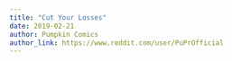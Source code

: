 ```yaml
---
title: "Cut Your Losses"
date: 2019-02-21
author: Pumpkin Comics
author_link: https://www.reddit.com/user/PuPrOfficial
---
```


